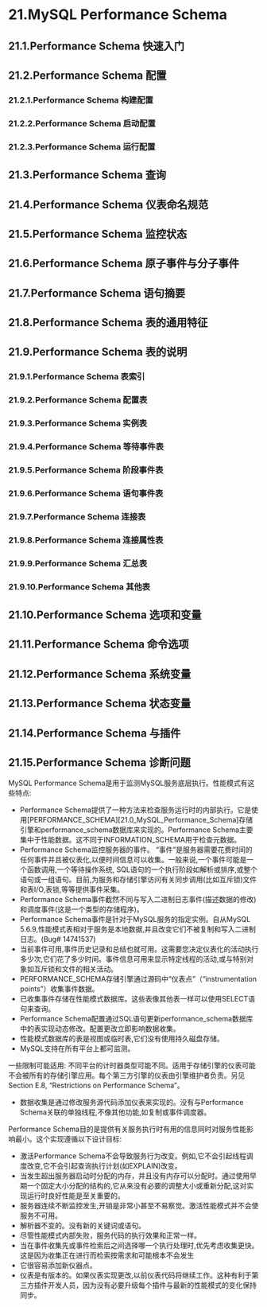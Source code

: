 # 21.MySQL Performance Schema
## 21.1.Performance Schema 快速入门
## 21.2.Performance Schema 配置
### 21.2.1.Performance Schema 构建配置
### 21.2.2.Performance Schema 启动配置
### 21.2.3.Performance Schema 运行配置
## 21.3.Performance Schema 查询
## 21.4.Performance Schema 仪表命名规范
## 21.5.Performance Schema 监控状态
## 21.6.Performance Schema 原子事件与分子事件
## 21.7.Performance Schema 语句摘要
## 21.8.Performance Schema 表的通用特征
## 21.9.Performance Schema 表的说明
### 21.9.1.Performance Schema 表索引
### 21.9.2.Performance Schema 配置表
### 21.9.3.Performance Schema 实例表
### 21.9.4.Performance Schema 等待事件表
### 21.9.5.Performance Schema 阶段事件表
### 21.9.6.Performance Schema 语句事件表
### 21.9.7.Performance Schema 连接表
### 21.9.8.Performance Schema 连接属性表
### 21.9.9.Performance Schema 汇总表
### 21.9.10.Performance Schema 其他表
## 21.10.Performance Schema 选项和变量
## 21.11.Performance Schema 命令选项
## 21.12.Performance Schema 系统变量
## 21.13.Performance Schema 状态变量
## 21.14.Performance Schema 与插件
## 21.15.Performance Schema 诊断问题
MySQL Performance Schema是用于监测MySQL服务底层执行。性能模式有这些特点:  


- Performance Schema提供了一种方法来检查服务运行时的内部执行。它是使用[PERFORMANCE_SCHEMA][21.0_MySQL_Performance_Schema]存储引擎和performance\_schema数据库来实现的。Performance Schema主要集中于性能数据。这不同于INFORMATION_SCHEMA用于检查元数据。  
- Performance Schema监控服务器的事件。 “事件”是服务器需要花费时间的任何事件并且被仪表化,以便时间信息可以收集。一般来说,一个事件可能是一个函数调用,一个等待操作系统, SQL语句的一个执行阶段如解析或排序,或整个语句或一组语句。目前,为服务和存储引擎访问有关同步调用(比如互斥锁)文件和表I/O,表锁,等等提供事件采集。  
- Performance Schema事件截然不同与写入二进制日志事件(描述数据的修改)和调度事件(这是一个类型的存储程序)。  
- Performance Schema事件是针对于MySQL服务的指定实例。自从MySQL 5.6.9,性能模式表相对于服务是本地数据,并且改变它们不被复制和写入二进制日志。(Bug# 14741537)
- 当前事件可用,事件历史记录和总结也就可用。这需要您决定仪表化的活动执行多少次,它们花了多少时间。事件信息可用来显示特定线程的活动,或与特别对象如互斥锁和文件的相关活动。
- PERFORMANCE_SCHEMA存储引擎通过源码中“仪表点”（“instrumentation points”）收集事件数据。　　　　
- 已收集事件存储在性能模式数据库。这些表像其他表一样可以使用SELECT语句来查询。
- Performance Schema配置通过SQL语句更新performance_schema数据库中的表实现动态修改。配置更改立即影响数据收集。
- 性能模式数据库的表是视图或临时表,它们没有使用持久磁盘存储。　　　　
- MySQL支持在所有平台上都可监测。      　

 一些限制可能适用: 不同平台的计时器类型可能不同。适用于存储引擎的仪表可能不会被所有的存储引擎应用。每个第三方引擎的仪表由引擎维护者负责。另见Section E.8, “Restrictions on Performance Schema”。

-  数据收集是通过修改服务源代码添加仪表来实现的。没有与Performance Schema关联的单独线程,不像其他功能,如复制或事件调度器。   

  Performance Schema目的是提供有关服务执行时有用的信息同时对服务性能影响最小。这个实现遵循以下设计目标:

-  激活Performance Schema不会导致服务行为改变。例如,它不会引起线程调度改变,它不会引起查询执行计划(如EXPLAIN)改变。　　　　
-  当发生超出服务器启动时分配的内存，并且没有内存可以分配时。通过使用早期一个固定大小分配的结构的,它从来没有必要的调整大小或重新分配,这对实现运行时良好性能是至关重要的。
-  服务器连续不断监控发生,开销是非常小甚至不易察觉。激活性能模式并不会使服务不可用。  
-  解析器不变的。没有新的关键词或语句。　　　　
-  尽管性能模式内部失败，服务代码的执行效果和正常一样。　　　　
-  当在事件收集先或事件检索后之间选择哪一个执行处理时,优先考虑收集更快。这是因为收集正在进行而检索按需求和可能根本不会发生
-  它很容易添加新仪器点。　　　　
-  仪表是有版本的。如果仪表实现更改,以前仪表代码将继续工作。这种有利于第三方插件开发人员，因为没有必要升级每个插件与最新的性能模式的变化保持同步。
